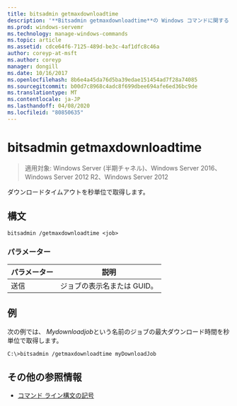 ```yaml
---
title: bitsadmin getmaxdownloadtime
description: '**Bitsadmin getmaxdownloadtime**の Windows コマンドに関するトピック。ダウンロードのタイムアウトを秒単位で取得します。'
ms.prod: windows-servemr
ms.technology: manage-windows-commands
ms.topic: article
ms.assetid: cdce64f6-7125-489d-be3c-4af1dfc8c46a
author: coreyp-at-msft
ms.author: coreyp
manager: dongill
ms.date: 10/16/2017
ms.openlocfilehash: 8b6e4a45da76d5ba39edae151454ad7f28a74085
ms.sourcegitcommit: b00d7c8968c4adc8f699dbee694afe6ed36bc9de
ms.translationtype: MT
ms.contentlocale: ja-JP
ms.lasthandoff: 04/08/2020
ms.locfileid: "80850635"
---
```

# <a name="bitsadmin-getmaxdownloadtime"></a>bitsadmin getmaxdownloadtime

>適用対象: Windows Server (半期チャネル)、Windows Server 2016、Windows Server 2012 R2、Windows Server 2012

ダウンロードタイムアウトを秒単位で取得します。

## <a name="syntax"></a>構文

```
bitsadmin /getmaxdownloadtime <job>
```

### <a name="parameters"></a>パラメーター

| パラメーター | 説明 |
| -------------- | -------------- |
| 送信 | ジョブの表示名または GUID。 |

## <a name="examples"></a><a name=BKMK_examples></a>例

次の例では、 *Mydownloadjob*という名前のジョブの最大ダウンロード時間を秒単位で取得します。

```
C:\>bitsadmin /getmaxdownloadtime myDownloadJob
```

## <a name="additional-references"></a>その他の参照情報

- [コマンド ライン構文の記号](command-line-syntax-key.md)

